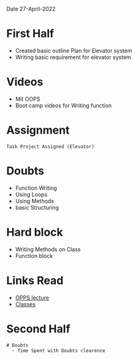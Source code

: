 Date 27-April-2022
# First Half

  - Created basic outline Plan for Elevator system
  - Writing basic requirement for elevator system

# Videos
  - Mit OOPS
  - Boot camp videos for Writing function

# Assignment
	Task Project Assigned (Elevator)
    
# Doubts
  - Function Writing
  - Using Loops
  - Using Methods
  - basic Structuring

# Hard block 
  - Writing Methods on Class 
  - Function block 

# Links Read

- [OPPS lecture](https://ocw.mit.edu/courses/6-0001-introduction-to-computer-science-and-programming-in-python-fall-2016/7a6f85d03f132dcd9d7592bc4643be1c_MIT6_0001F16_Lec8.pdf)
- [Classes](https://www.cs.rpi.edu/~sibel/csci1100/fall2017/lecture_notes/lec18_classes1.html)

# Second Half

    # Doubts 
      - Time Spent with Doubts clearence

